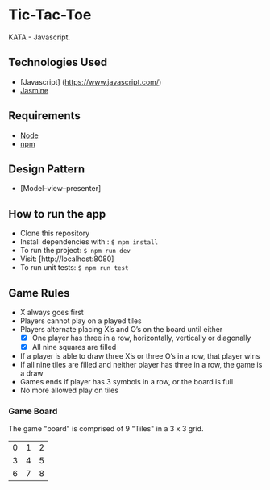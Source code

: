 # Tic-Tac-Toe
KATA - Javascript.

## Technologies Used
- [Javascript] (https://www.javascript.com/)
- [Jasmine](http://jasmine.github.io/)

## Requirements
- [Node](https://nodejs.org/en/)
- [npm](https://www.npmjs.com/)

## Design Pattern 
- [Model–view–presenter]

## How to run the app
- Clone this repository
- Install dependencies with : `$ npm install`
- To run the project: `$ npm run dev`
- Visit: [http://localhost:8080]
- To run unit tests: `$ npm run test`


## Game Rules

-  X always goes first
-  Players cannot play on a played tiles
-  Players alternate placing X’s and O’s on the board until either
     - [x] One player has three in a row, horizontally, vertically or diagonally
     - [X] All nine squares are filled
-  If a player is able to draw three X’s or three O’s in a row, that player wins
-  If all nine tiles are filled and neither player has three in a row, the game is a draw
-  Games ends if player has 3 symbols in a row, or the board is full
-  No more allowed play on tiles

### Game Board
The game "board" is comprised of 9 "Tiles" in a 3 x 3 grid.

<table>
    <tr>
        <td>0</td>
        <td>1</td>
        <td>2</td>
    </tr>
    <tr>
        <td>3</td>
        <td>4</td>
        <td>5</td>
    </tr>
    <tr>
        <td>6</td>
        <td>7</td>
        <td>8</td>
    </tr>
</table>
